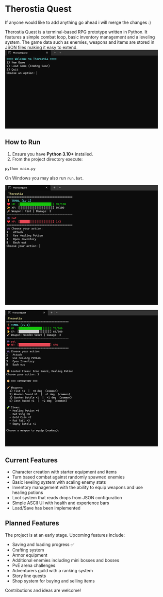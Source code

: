 # Therostia Quest

If anyone would like to add anything go ahead i will merge the changes :)

Therostia Quest is a terminal-based RPG prototype written in Python. It features a simple combat loop, basic inventory management and a leveling system. The game data such as enemies, weapons and items are stored in JSON files making it easy to extend.
![Therostia Main Menu](assets/welcomeScreen.png)
## How to Run

1. Ensure you have **Python 3.10+** installed.
2. From the project directory execute:

```bash
python main.py
```

On Windows you may also run `run.bat`.

![Therostia Main Menu](assets/gameShot.png)

![Therostia Main Menu](assets/inventory.png)

## Current Features

- Character creation with starter equipment and items
- Turn based combat against randomly spawned enemies
- Basic leveling system with scaling enemy stats
- Inventory management with the ability to equip weapons and use healing potions
- Loot system that reads drops from JSON configuration
- Simple ASCII UI with health and experience bars
- Load/Save has been implemented

## Planned Features

The project is at an early stage. Upcoming features include:

- Saving and loading progress ✅
- Crafting system
- Armor equipment
- Additional enemies including mini bosses and bosses
- PvE arena challenges
- Adventurers guild with a ranking system
- Story line quests
- Shop system for buying and selling items

Contributions and ideas are welcome!


